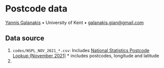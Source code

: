 # Postcode data
[Yannis Galanakis](https://www.yannisgalanakis.com) • University of Kent • <galanakis.gian@gmail.com>
  
## Data source
1. `codes/NSPL_NOV_2021_*.csv`: Includes [National Statistics Postcode Lookup (November 2021)](https://geoportal.statistics.gov.uk/search?collection=Dataset&sort=name&tags=all(PRD_NSPL%2CNOV_2021)) * includes postcodes, longitude and latitude
2. 

